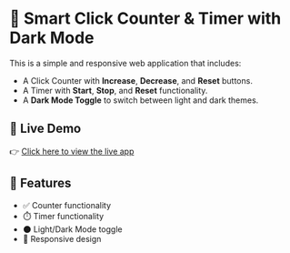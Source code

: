 # 🌙 Smart Click Counter & Timer with Dark Mode

This is a simple and responsive web application that includes:
- A Click Counter with **Increase**, **Decrease**, and **Reset** buttons.
- A Timer with **Start**, **Stop**, and **Reset** functionality.
- A **Dark Mode Toggle** to switch between light and dark themes.

## 🔗 Live Demo

👉 [Click here to view the live app](https://smartclickcounter.netlify.app/)

## 📁 Features

- ✅ Counter functionality
- ⏱️ Timer functionality
- 🌑 Light/Dark Mode toggle
- 📱 Responsive design



